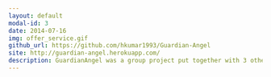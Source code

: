 ```yaml
---
layout: default
modal-id: 3
date: 2014-07-16
img: offer_service.gif
github_url: https://github.com/hkumar1993/Guardian-Angel
site: http://guardian-angel.herokuapp.com/
description: GuardianAngel was a group project put together with 3 other cohort members. The mobile app was designed to connect those in need of help (ie food, shelter, medical care) with those looking to help in a specific area like their own community. Features include a list of Needs people can create and explore, text messaging services, a map to identify their areas.
---
```

